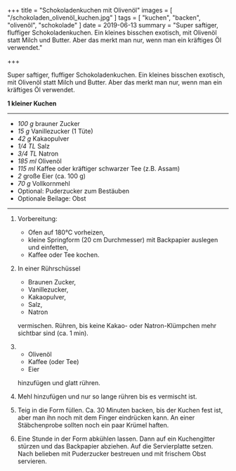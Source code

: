 +++
title = "Schokoladenkuchen mit Olivenöl"
images = [ "/schokoladen_olivenöl_kuchen.jpg" ]
tags = [ "kuchen", "backen", "olivenöl", "schokolade" ]
date = 2019-06-13
summary = "Super saftiger, fluffiger Schokoladenkuchen. Ein kleines bisschen exotisch, mit Olivenöl statt Milch und Butter. Aber das merkt man nur, wenn man ein kräftiges Öl verwendet."

+++

Super saftiger, fluffiger Schokoladenkuchen. Ein kleines bisschen exotisch, mit Olivenöl statt Milch und Butter. Aber das merkt man nur, wenn man ein kräftiges Öl verwendet.

**1 kleiner Kuchen**

---

- *100 g* brauner Zucker
- *15 g* Vanillezucker (1 Tüte)
- *42 g* Kakaopulver
- *1/4 TL* Salz
- *3/4 TL* Natron
- *185 ml* Olivenöl
- *115 ml* Kaffee oder kräftiger schwarzer Tee (z.B. Assam)
- *2* große Eier (ca. 100 g)
- *70 g* Vollkornmehl
- Optional: Puderzucker zum Bestäuben
- Optionale Beilage: Obst

---

1. Vorbereitung:
   * Ofen auf 180°C vorheizen,
   * kleine Springform (20 cm Durchmesser) mit Backpapier auslegen und einfetten,
   * Kaffee oder Tee kochen.
2. In einer Rührschüssel
   * Braunen Zucker,
   * Vanillezucker,
   * Kakaopulver,
   * Salz,
   * Natron

   vermischen. Rühren, bis keine Kakao- oder Natron-Klümpchen mehr sichtbar sind (ca. 1 min).
3. * Olivenöl
   * Kaffee (oder Tee)
   * Eier

   hinzufügen und glatt rühren.
4. Mehl hinzufügen und nur so lange rühren bis es vermischt ist.
5. Teig in die Form füllen. Ca. 30 Minuten backen, bis der Kuchen fest ist, aber man ihn noch mit dem Finger eindrücken kann. An einer Stäbchenprobe sollten noch ein paar Krümel haften.
6. Eine Stunde in der Form abkühlen lassen. Dann auf ein Kuchengitter stürzen und das Backpapier abziehen. Auf die Servierplatte setzen. Nach belieben mit Puderzucker bestreuen und mit frischem Obst servieren.
